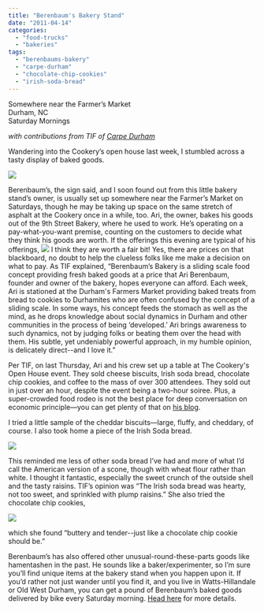 ```yaml
---
title: "Berenbaum's Bakery Stand"
date: "2011-04-14"
categories: 
  - "food-trucks"
  - "bakeries"
tags: 
  - "berenbaums-bakery"
  - "carpe-durham"
  - "chocolate-chip-cookies"
  - "irish-soda-bread"
---
```


Somewhere near the Farmer’s Market\
Durham, NC\
Saturday Mornings

_with contributions from TIF of [Carpe Durham](http://carpedurham.com)_

Wandering into the Cookery’s open house last week, I stumbled across a tasty display of baked goods.

[![](http://carpedurham.com/wp-content/uploads/2011/04/IMG_7191.jpg)](http://www.thegourmez.com/2012/06/minneapolis-blogging-northeast-and-loring-park/2012minneapolis064/)

Berenbaum’s, the sign said, and I soon found out from this little bakery stand’s owner, is usually set up somewhere near the Farmer’s Market on Saturdays, though he may be taking up space on the same stretch of asphalt at the Cookery once in a while, too. Ari, the owner, bakes his goods out of the 9th Street Bakery, where he used to work. He’s operating on a pay-what-you-want premise, counting on the customers to decide what they think his goods are worth. If the offerings this evening are typical of his offerings, [![](http://carpedurham.com/wp-content/uploads/2011/04/berenbaum02.jpg)](http://www.thegourmez.com/2012/06/minneapolis-blogging-northeast-and-loring-park/2012minneapolis054/)  I think they are worth a fair bit! Yes, there are prices on that blackboard, no doubt to help the clueless folks like me make a decision on what to pay. As TIF explained, “Berenbaum’s Bakery is a sliding scale food concept providing fresh baked goods at a price that Ari Berenbaum, founder and owner of the bakery, hopes everyone can afford. Each week, Ari is stationed at the Durham's Farmers Market providing baked treats from bread to cookies to Durhamites who are often confused by the concept of a sliding scale. In some ways, his concept feeds the stomach as well as the mind, as he drops knowledge about social dynamics in Durham and other communities in the process of being ‘developed.’ Ari brings awareness to such dynamics, not by judging folks or beating them over the head with them. His subtle, yet undeniably powerful approach, in my humble opinion, is delicately direct--and I love it.”

Per TIF, on last Thursday, Ari and his crew set up a table at The Cookery's Open House event. They sold cheese biscuits, Irish soda bread, chocolate chip cookies, and coffee to the mass of over 300 attendees. They sold out in just over an hour, despite the event being a two-hour soiree. Plus, a super-crowded food rodeo is not the best place for deep conversation on economic principle—you can get plenty of that on [his blog](http://berenbaums.blogspot.com/).

I tried a little sample of the cheddar biscuits—large, fluffy, and cheddary, of course. I also took home a piece of the Irish Soda bread.

[![](http://carpedurham.com/wp-content/uploads/2011/04/berenbaum03.jpg)](http://www.thegourmez.com/2012/06/minneapolis-blogging-northeast-and-loring-park/2012minneapolis056/)

This reminded me less of other soda bread I’ve had and more of what I’d call the American version of a scone, though with wheat flour rather than white. I thought it fantastic, especially the sweet crunch of the outside shell and the tasty raisins. TIF’s opinion was “The Irish soda bread was hearty, not too sweet, and sprinkled with plump raisins.” She also tried the chocolate chip cookies,

[![](http://carpedurham.com/wp-content/uploads/2011/04/IMG_7187.jpg)](http://www.thegourmez.com/2012/06/minneapolis-blogging-northeast-and-loring-park/2012minneapolis058/)

which she found “buttery and tender--just like a chocolate chip cookie should be.”

Berenbaum’s has also offered other unusual-round-these-parts goods like hamentashen in the past. He sounds like a baker/experimenter, so I’m sure you’ll find unique items at the bakery stand when you happen upon it. If you’d rather not just wander until you find it, and you live in Watts-Hillandale or Old West Durham, you can get a pound of Berenbaum’s baked goods delivered by bike every Saturday morning. [Head here](http://blog.berenbaums.com/) for more details.
